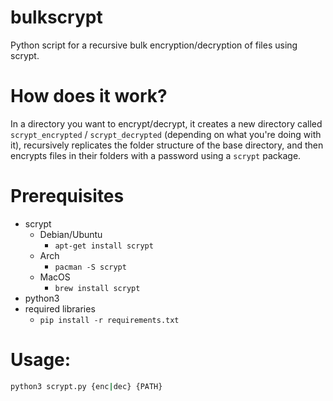 # bulkscrypt
Python script for a recursive bulk encryption/decryption of files using scrypt.

# How does it work?
In a directory you want to encrypt/decrypt, it creates a new directory called ```scrypt_encrypted``` / ```scrypt_decrypted``` (depending on what you're doing with it), recursively replicates the folder structure of the base directory, and then encrypts files in their folders with a password using a ```scrypt``` package.

# Prerequisites
- scrypt
  - Debian/Ubuntu
    - ```apt-get install scrypt```
  - Arch
    - ```pacman -S scrypt```
  - MacOS
    - ```brew install scrypt```
- python3
- required libraries
  - ```pip install -r requirements.txt```

# Usage:
```bash
python3 scrypt.py {enc|dec} {PATH}
```
